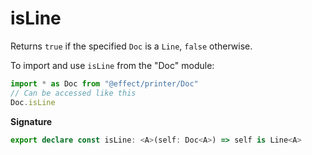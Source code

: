 # isLine

Returns `true` if the specified `Doc` is a `Line`, `false` otherwise.

To import and use `isLine` from the "Doc" module:

```ts
import * as Doc from "@effect/printer/Doc"
// Can be accessed like this
Doc.isLine
```

**Signature**

```ts
export declare const isLine: <A>(self: Doc<A>) => self is Line<A>
```
